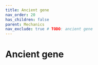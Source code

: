 ```yaml
---
title: Ancient gene
nav_order: 20
has_children: false
parent: Mechanics
nav_exclude: true # TODO: ancient gene
---
```


# Ancient gene


